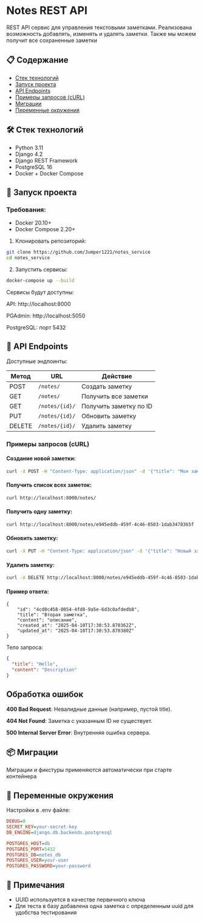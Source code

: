 # Notes REST API

REST API сервис для управления текстовыми заметками. Реализована возможность добавлять, изменять и удалять заметки. Также мы можем получит все сохраненные заметки

## 📋 Содержание

- [Стек технологий](#-стек-технологий)
- [Запуск проекта](#-запуск-проекта)
- [API Endpoints](#-api-endpoints)
- [Примеры запросов (cURL)](#-примеры-запросов-(curl))
- [Миграции](#-миграции)
- [Переменные окружения](#-переменные-окружения)

## 🛠 Стек технологий

- Python 3.11
- Django 4.2
- Django REST Framework
- PostgreSQL 16
- Docker + Docker Compose

## 🚀 Запуск проекта

### Требования:

- Docker 20.10+
- Docker Compose 2.20+

1. Клонировать репозиторий:

```bash
git clone https://github.com/Jumper1221/notes_service
cd notes_service
```

2. Запустить сервисы:

```bash
docker-compose up --build
```

Сервисы будут доступны:

API: http://localhost:8000

PGAdmin: http://localhost:5050

PostgreSQL: порт 5432

## 📡 API Endpoints

Доступные эндпоинты:

| Метод  | URL            | Действие               |
| ------ | -------------- | ---------------------- |
| POST   | `/notes/`      | Создать заметку        |
| GET    | `/notes/`      | Получить все заметки   |
| GET    | `/notes/{id}/` | Получить заметку по ID |
| PUT    | `/notes/{id}/` | Обновить заметку       |
| DELETE | `/notes/{id}/` | Удалить заметку        |

### Примеры запросов (cURL)

#### Создание новой заметки:

```bash
curl -X POST -H "Content-Type: application/json" -d '{"title": "Моя заметка"}' http://localhost:8000/notes
```

#### Получить список всех заметок:

```bash
curl http://localhost:8000/notes/
```

#### Получить одну заметку:

```bash
curl http://localhost:8000/notes/e945eddb-459f-4c46-8503-1dab3478365f
```

#### Обновить заметку:

```bash
curl -X PUT -H "Content-Type: application/json" -d '{"title": "Новый заголовок"}' http://localhost:8000/notes/e945eddb-459f-4c46-8503-1dab3478365f
```

#### Удалить заметку:

```bash
curl -X DELETE http://localhost:8000/notes/e945eddb-459f-4c46-8503-1dab3478365f
```

#### Пример ответа:

```
{
    "id": "4cd0c458-0054-4fd8-9a5e-6d3c0afdedb8",
    "title": "Вторая заметка",
    "content": "описание",
    "created_at": "2025-04-10T17:30:53.870362Z",
    "updated_at": "2025-04-10T17:30:53.870380Z"
}
```

Тело запроса:

```json
{
  "title": "Hello",
  "content": "Description"
}
```

## Обработка ошибок

**400 Bad Request**: Невалидные данные (например, пустой title).

**404 Not Found**: Заметка с указанным ID не существует.

**500 Internal Server Error**: Внутренняя ошибка сервера.

## 📦 Миграции

Миграции и фикстуры применяются автоматически при старте контейнера

## 🔧 Переменные окружения

Настройки в .env файле:

```ini
DEBUG=0
SECRET_KEY=your-secret-key
DB_ENGINE=django.db.backends.postgresql

POSTGRES_HOST=db
POSTGRES_PORT=5432
POSTGRES_DB=notes_db
POSTGRES_USER=your-user
POSTGRES_PASSWORD=your-password
```

## 📌 Примечания

- UUID используется в качестве первичного ключа
- Для теста в базу добавлена одна заметка с определенным uuid для удобства тестирования
